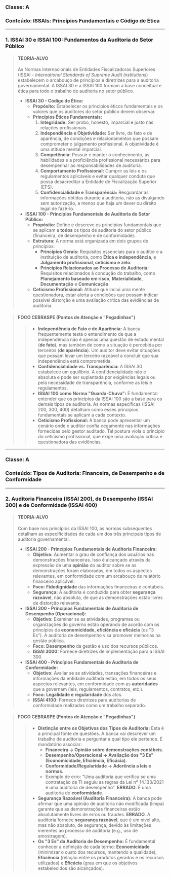 ### **Classe:** A
### **Conteúdo:** ISSAIs: Princípios Fundamentais e Código de Ética

---

### **1. ISSAI 30 e ISSAI 100: Fundamentos da Auditoria do Setor Público**

> #### **TEORIA-ALVO**
> As Normas Internacionais de Entidades Fiscalizadoras Superiores (ISSAI - *International Standards of Supreme Audit Institutions*) estabelecem o arcabouço de princípios e diretrizes para a auditoria governamental. A ISSAI 30 e a ISSAI 100 formam a base conceitual e ética para todo o trabalho de auditoria no setor público.
>
> * **ISSAI 30 - Código de Ética:**
>     * **Propósito:** Estabelecer os princípios éticos fundamentais e os valores que os auditores do setor público devem observar.
>     * **Princípios Éticos Fundamentais:**
>         1.  **Integridade:** Ser probo, honesto, imparcial e justo nas relações profissionais.
>         2.  **Independência e Objetividade:** Ser livre, de fato e de aparência, de condições e relacionamentos que possam comprometer o julgamento profissional. A objetividade é uma atitude mental imparcial.
>         3.  **Competência:** Possuir e manter o conhecimento, as habilidades e a proficiência profissional necessários para desempenhar as responsabilidades de auditoria.
>         4.  **Comportamento Profissional:** Cumprir as leis e os regulamentos aplicáveis e evitar qualquer conduta que possa desacreditar a Entidade de Fiscalização Superior (EFS).
>         5.  **Confidencialidade e Transparência:** Resguardar as informações obtidas durante a auditoria, não as divulgando sem autorização, a menos que haja um dever ou direito legal de fazê-lo.
> * **ISSAI 100 - Princípios Fundamentais de Auditoria do Setor Público:**
>     * **Propósito:** Define e descreve os princípios fundamentais que se aplicam a **todos** os tipos de auditoria do setor público (financeira, de desempenho e de conformidade).
>     * **Estrutura:** A norma está organizada em dois grupos de princípios:
>         * **Princípios Gerais:** Requisitos essenciais para o auditor e a instituição de auditoria, como **Ética e independência**, e **Julgamento profissional, ceticismo e zelo**.
>         * **Princípios Relacionados ao Processo de Auditoria:** Requisitos relacionados à condução do trabalho, como **Planejamento baseado em risco**, **Materialidade**, **Documentação** e **Comunicação**.
>     * **Ceticismo Profissional:** Atitude que inclui uma mente questionadora, estar alerta a condições que possam indicar possível distorção e uma avaliação crítica das evidências de auditoria.

> #### **FOCO CEBRASPE (Pontos de Atenção e "Pegadinhas")**
> > * **Independência de Fato e de Aparência:** A banca frequentemente testa o entendimento de que a independência não é apenas uma questão de estado mental (**de fato**), mas também de como a situação é percebida por terceiros (**de aparência**). Um auditor deve evitar situações que possam levar um terceiro razoável a concluir que sua independência está comprometida.
> > * **Confidencialidade vs. Transparência:** A ISSAI 30 estabelece um equilíbrio. A confidencialidade não é absoluta e pode ser suplantada por exigências legais ou pela necessidade de transparência, conforme as leis e regulamentos.
> > * **ISSAI 100 como Norma "Guarda-Chuva":** É fundamental entender que os princípios da ISSAI 100 são a base para os demais tipos de auditoria. As normas específicas (ISSAI 200, 300, 400) detalham como esses princípios fundamentais se aplicam a cada contexto.
> > * **Ceticismo Profissional:** A banca pode apresentar um cenário onde o auditor confia cegamente nas informações fornecidas pelo gestor auditado. Tal postura viola o princípio do ceticismo profissional, que exige uma avaliação crítica e questionadora das evidências.

---

### **Classe:** A
### **Conteúdo:** Tipos de Auditoria: Financeira, de Desempenho e de Conformidade

---

### **2. Auditoria Financeira (ISSAI 200), de Desempenho (ISSAI 300) e de Conformidade (ISSAI 400)**

> #### **TEORIA-ALVO**
> Com base nos princípios da ISSAI 100, as normas subsequentes detalham as especificidades de cada um dos três principais tipos de auditoria governamental.
>
> * **ISSAI 200 - Princípios Fundamentais de Auditoria Financeira:**
>     * **Objetivo:** Aumentar o grau de confiança dos usuários nas demonstrações financeiras. Isso é alcançado através da expressão de uma **opinião** do auditor sobre se as demonstrações foram elaboradas, em todos os aspectos relevantes, em conformidade com um arcabouço de relatório financeiro aplicável.
>     * **Foco:** **Fidedignidade** das informações financeiras e contábeis.
>     * **Segurança:** A auditoria é conduzida para obter **segurança razoável**, não absoluta, de que as demonstrações estão livres de distorção relevante.
> * **ISSAI 300 - Princípios Fundamentais de Auditoria de Desempenho (Operacional):**
>     * **Objetivo:** Examinar se as atividades, programas ou organizações do governo estão operando de acordo com os princípios da **economicidade, eficiência e eficácia** (os "3 Es"). A auditoria de desempenho visa promover melhorias na gestão pública.
>     * **Foco:** **Desempenho** da gestão e uso dos recursos públicos.
>     * **ISSAI 3000:** Fornece diretrizes de implementação para a ISSAI 300.
> * **ISSAI 400 - Princípios Fundamentais de Auditoria de Conformidade:**
>     * **Objetivo:** Avaliar se as atividades, transações financeiras e informações da entidade auditada estão, em todos os seus aspectos relevantes, em conformidade com as **autoridades** que a governam (leis, regulamentos, contratos, etc.).
>     * **Foco:** **Legalidade e regularidade** dos atos.
>     * **ISSAI 4100:** Fornece diretrizes para auditorias de conformidade realizadas como um trabalho separado.

> #### **FOCO CEBRASPE (Pontos de Atenção e "Pegadinhas")**
> > * **Distinção entre os Objetivos dos Tipos de Auditoria:** Esta é a principal fonte de questões. A banca vai descrever um trabalho de auditoria e perguntar a qual tipo ele pertence. É mandatório associar:
> >     * **Financeira → Opinião sobre demonstrações contábeis.**
> >     * **Desempenho/Operacional → Avaliação dos "3 Es" (Economicidade, Eficiência, Eficácia).**
> >     * **Conformidade/Regularidade → Aderência a leis e normas.**
> >     * Exemplo de erro: "Uma auditoria que verifica se uma contratação de TI seguiu as regras da Lei nº 14.133/2021 é uma auditoria de desempenho". **ERRADO**. É uma auditoria de **conformidade**.
> > * **Segurança Razoável (Auditoria Financeira):** A banca pode afirmar que uma opinião de auditoria não modificada (limpa) garante que as demonstrações financeiras estão absolutamente livres de erros ou fraudes. **ERRADO**. A auditoria fornece **segurança razoável**, que é um nível alto, mas não absoluto, de segurança, devido às limitações inerentes ao processo de auditoria (e.g., uso de amostragem).
> > * **Os "3 Es" da Auditoria de Desempenho:** É fundamental conhecer a definição de cada termo: **Economicidade** (minimizar o custo dos recursos, mantendo a qualidade), **Eficiência** (relação entre os produtos gerados e os recursos utilizados) e **Eficácia** (grau em que os objetivos estabelecidos são alcançados).
